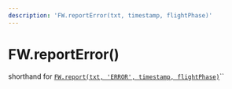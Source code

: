 ```yaml
---
description: 'FW.reportError(txt, timestamp, flightPhase)'
---
```


# FW.reportError\(\)

shorthand for [`FW.report(txt, 'ERROR', timestamp, flightPhase)`](fw.report.md)\`\`



